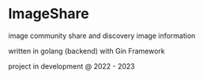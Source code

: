 # ImageShare
image community share and discovery image information 

written in golang (backend) with Gin Framework

project in development
@ 2022 - 2023
